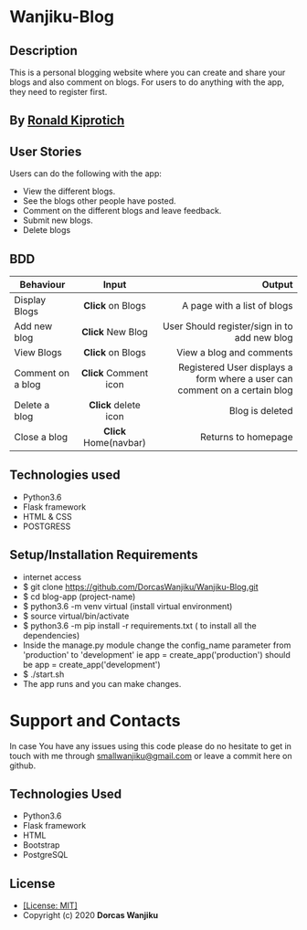 # Wanjiku-Blog

## Description
This is a personal blogging website where you can create and share your blogs and also comment on blogs. For users to do anything with the app, they need to register first. 

## By [Ronald Kiprotich](https://github.com/DorcasWanjiku)


## User Stories
Users can do the following with the app:
* View the different blogs.
* See the blogs other people have posted.
* Comment on the different blogs and leave feedback.
* Submit new blogs.
* Delete blogs

## BDD
| Behaviour | Input | Output |
| --------------- | :----------:| --------: |
|Display Blogs | **Click** on Blogs| A page with a list of blogs |
|Add new blog | **Click** New Blog | User Should register/sign in to add new blog |
|View Blogs | **Click** on Blogs | View a blog and comments |
|Comment on a blog | **Click** Comment icon| Registered User displays a form where a user can comment on a certain blog |
|Delete a blog | **Click** delete icon | Blog is deleted|
|Close a blog | **Click** Home(navbar) | Returns to homepage |

## Technologies used
* Python3.6
* Flask framework
* HTML & CSS
* POSTGRESS

## Setup/Installation Requirements
* internet access
* $ git clone https://github.com/DorcasWanjiku/Wanjiku-Blog.git
* $ cd blog-app (project-name)
* $ python3.6 -m venv virtual (install virtual environment)
* $ source virtual/bin/activate
* $ python3.6 -m pip install -r requirements.txt ( to install all the dependencies)
* Inside the manage.py module change the config_name parameter from 'production' to 'development' ie app = create_app('production') should be app = create_app('development')
* $ ./start.sh
* The app runs and you can make changes.





# Support and Contacts

In case You have any issues using this code please do no hesitate to get in touch with me through smallwanjiku@gmail.com or leave a commit here on github.


## Technologies Used
- Python3.6
- Flask framework
- HTML
- Bootstrap
- PostgreSQL



## License
* [[License: MIT]](LICENSE.md)
* Copyright (c) 2020 **Dorcas Wanjiku**
